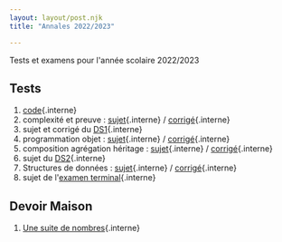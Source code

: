 ```yaml
---
layout: layout/post.njk 
title: "Annales 2022/2023"

---
```



<!-- début résumé -->

Tests et examens pour l'année scolaire 2022/2023

<!-- end résumé -->

## Tests

1. [code](./1_test){.interne}
2. complexité et preuve : [sujet](./2_test_sujet_complexité_preuve){.interne} / [corrigé](./2_test_corrigé_complexité_preuve){.interne}
3. sujet et corrigé du [DS1](./ds_1){.interne}
4. programmation objet : [sujet](./3_test_sujet_programmation_objet){.interne} / [corrigé](./3_test_corrigé_programmation_objet){.interne}
5. composition agrégation héritage : [sujet](4_test_sujet_composition_agrégation_héritage){.interne} / [corrigé](./4_test_corrigé_composition_agrégation_héritage){.interne}
6. sujet du [DS2](./ds_2){.interne}
7. Structures de données : [sujet](5_test_sujet_structure_données){.interne} / [corrigé](./5_test_corrigé_structure_données){.interne}
8. sujet de l'[examen terminal](./et){.interne}

## Devoir Maison

1. [Une suite de nombres](./dm_1){.interne}
